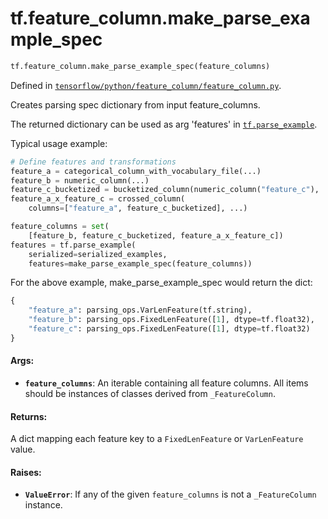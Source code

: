 <div itemscope itemtype="http://developers.google.com/ReferenceObject">
<meta itemprop="name" content="tf.feature_column.make_parse_example_spec" />
<meta itemprop="path" content="Stable" />
</div>

# tf.feature_column.make_parse_example_spec

``` python
tf.feature_column.make_parse_example_spec(feature_columns)
```



Defined in [`tensorflow/python/feature_column/feature_column.py`](https://www.tensorflow.org/code/tensorflow/python/feature_column/feature_column.py).

Creates parsing spec dictionary from input feature_columns.

The returned dictionary can be used as arg 'features' in <a href="../../tf/parse_example.md"><code>tf.parse_example</code></a>.

Typical usage example:

```python
# Define features and transformations
feature_a = categorical_column_with_vocabulary_file(...)
feature_b = numeric_column(...)
feature_c_bucketized = bucketized_column(numeric_column("feature_c"), ...)
feature_a_x_feature_c = crossed_column(
    columns=["feature_a", feature_c_bucketized], ...)

feature_columns = set(
    [feature_b, feature_c_bucketized, feature_a_x_feature_c])
features = tf.parse_example(
    serialized=serialized_examples,
    features=make_parse_example_spec(feature_columns))
```

For the above example, make_parse_example_spec would return the dict:

```python
{
    "feature_a": parsing_ops.VarLenFeature(tf.string),
    "feature_b": parsing_ops.FixedLenFeature([1], dtype=tf.float32),
    "feature_c": parsing_ops.FixedLenFeature([1], dtype=tf.float32)
}
```

#### Args:

* <b>`feature_columns`</b>: An iterable containing all feature columns. All items
    should be instances of classes derived from `_FeatureColumn`.


#### Returns:

A dict mapping each feature key to a `FixedLenFeature` or `VarLenFeature`
value.


#### Raises:

* <b>`ValueError`</b>: If any of the given `feature_columns` is not a `_FeatureColumn`
    instance.